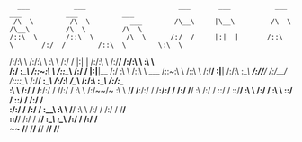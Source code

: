       ___           ___                       ___       ___           ___           ___           ___           ___     
     /\  \         /\  \          ___        /\__\     |\__\         /\  \         /\__\         /\  \         /\  \    
    /::\  \       /::\  \        /\  \      /:/  /     |:|  |       /::\  \       /:/  /        /::\  \        \:\  \   
   /:/\:\  \     /:/\:\  \       \:\  \    /:/  /      |:|  |      /:/\:\  \     /:/__/        /:/\:\  \        \:\  \  
  /:/  \:\__\   /::\~\:\  \      /::\__\  /:/  /       |:|__|__   /:/  \:\  \   /::\  \ ___   /::\~\:\  \       /::\  \ 
 /:/__/ \:|__| /:/\:\ \:\__\  __/:/\/__/ /:/__/        /::::\__\ /:/__/ \:\__\ /:/\:\  /\__\ /:/\:\ \:\__\     /:/\:\__\
 \:\  \ /:/  / \/__\:\/:/  / /\/:/  /    \:\  \       /:/~~/~    \:\  \  \/__/ \/__\:\/:/  / \/__\:\/:/  /    /:/  \/__/
  \:\  /:/  /       \::/  /  \::/__/      \:\  \     /:/  /       \:\  \            \::/  /       \::/  /    /:/  /     
   \:\/:/  /        /:/  /    \:\__\       \:\  \    \/__/         \:\  \           /:/  /        /:/  /     \/__/      
    \::/__/        /:/  /      \/__/        \:\__\                  \:\__\         /:/  /        /:/  /                 
     ~~            \/__/                     \/__/                   \/__/         \/__/         \/__/                  